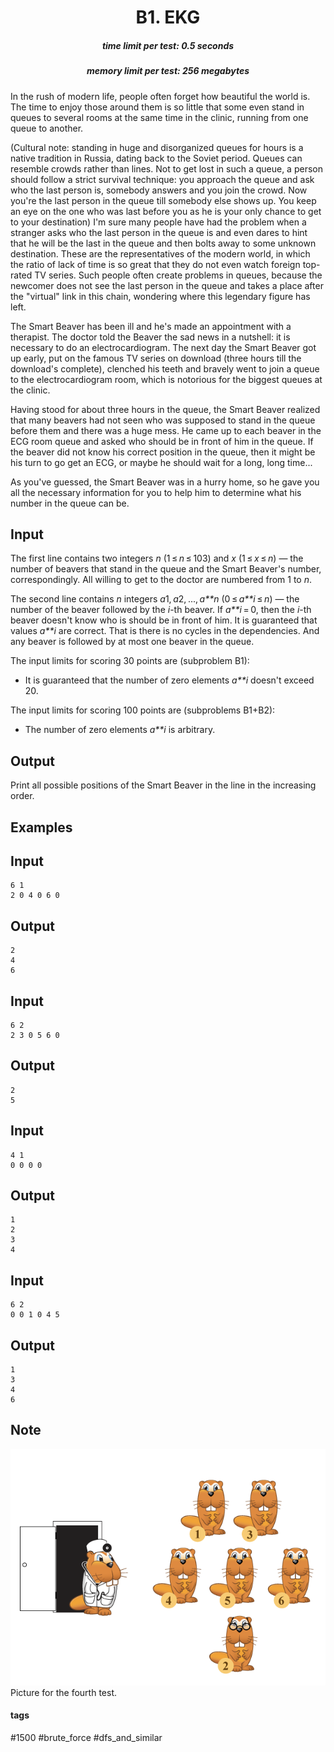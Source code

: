 <h1 style='text-align: center;'> B1. EKG</h1>

<h5 style='text-align: center;'>time limit per test: 0.5 seconds</h5>
<h5 style='text-align: center;'>memory limit per test: 256 megabytes</h5>

In the rush of modern life, people often forget how beautiful the world is. The time to enjoy those around them is so little that some even stand in queues to several rooms at the same time in the clinic, running from one queue to another.

(Cultural note: standing in huge and disorganized queues for hours is a native tradition in Russia, dating back to the Soviet period. Queues can resemble crowds rather than lines. Not to get lost in such a queue, a person should follow a strict survival technique: you approach the queue and ask who the last person is, somebody answers and you join the crowd. Now you're the last person in the queue till somebody else shows up. You keep an eye on the one who was last before you as he is your only chance to get to your destination) I'm sure many people have had the problem when a stranger asks who the last person in the queue is and even dares to hint that he will be the last in the queue and then bolts away to some unknown destination. These are the representatives of the modern world, in which the ratio of lack of time is so great that they do not even watch foreign top-rated TV series. Such people often create problems in queues, because the newcomer does not see the last person in the queue and takes a place after the "virtual" link in this chain, wondering where this legendary figure has left.

The Smart Beaver has been ill and he's made an appointment with a therapist. The doctor told the Beaver the sad news in a nutshell: it is necessary to do an electrocardiogram. The next day the Smart Beaver got up early, put on the famous TV series on download (three hours till the download's complete), clenched his teeth and bravely went to join a queue to the electrocardiogram room, which is notorious for the biggest queues at the clinic.

Having stood for about three hours in the queue, the Smart Beaver realized that many beavers had not seen who was supposed to stand in the queue before them and there was a huge mess. He came up to each beaver in the ECG room queue and asked who should be in front of him in the queue. If the beaver did not know his correct position in the queue, then it might be his turn to go get an ECG, or maybe he should wait for a long, long time...

As you've guessed, the Smart Beaver was in a hurry home, so he gave you all the necessary information for you to help him to determine what his number in the queue can be.

## Input

The first line contains two integers *n* (1 ≤ *n* ≤ 103) and *x* (1 ≤ *x* ≤ *n*) — the number of beavers that stand in the queue and the Smart Beaver's number, correspondingly. All willing to get to the doctor are numbered from 1 to *n*.

The second line contains *n* integers *a*1, *a*2, ..., *a**n* (0 ≤ *a**i* ≤ *n*) — the number of the beaver followed by the *i*-th beaver. If *a**i* = 0, then the *i*-th beaver doesn't know who is should be in front of him. It is guaranteed that values *a**i* are correct. That is there is no cycles in the dependencies. And any beaver is followed by at most one beaver in the queue.

The input limits for scoring 30 points are (subproblem B1): 

* It is guaranteed that the number of zero elements *a**i* doesn't exceed 20.

The input limits for scoring 100 points are (subproblems B1+B2): 

* The number of zero elements *a**i* is arbitrary.
## Output

Print all possible positions of the Smart Beaver in the line in the increasing order.

## Examples

## Input


```
6 1  
2 0 4 0 6 0  

```
## Output


```
2  
4  
6  

```
## Input


```
6 2  
2 3 0 5 6 0  

```
## Output


```
2  
5  

```
## Input


```
4 1  
0 0 0 0  

```
## Output


```
1  
2  
3  
4  

```
## Input


```
6 2  
0 0 1 0 4 5  

```
## Output


```
1  
3  
4  
6  

```
## Note

 ![](images/d5079ad4ed6b3a59da61cd29cb97f91df20a7695.png)  Picture for the fourth test.  

#### tags 

#1500 #brute_force #dfs_and_similar 
